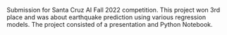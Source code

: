 Submission for Santa Cruz AI Fall 2022 competition. This project won 3rd place and was about earthquake prediction using various regression models. The project consisted of a presentation and Python Notebook.

